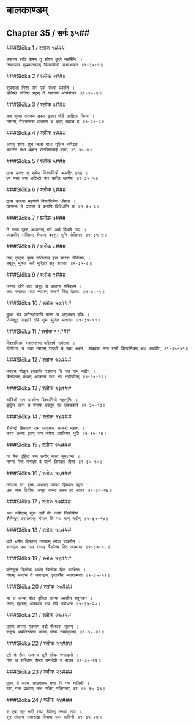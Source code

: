 बालकाण्डम्
===============================


## Chapter 35  / सर्गः ३५##


###Slōka 1 / श्लोक १###


    उपास्य रात्रि शेषम् तु शोणा कूले महर्षिभिः ।
    निशायाम् सुप्रभातायाम् विश्वामित्रो अभ्यभाषत ॥१-३५-१॥


###Slōka 2 / श्लोक २###


    सुप्रभाता निशा राम पूर्वा संध्या प्रवर्तते ।
    उत्तिष्ठ उत्तिष्ठ भद्रम् ते गमनाय अभिरोचय ॥१-३५-२॥


###Slōka 3 / श्लोक ३###


    तत् श्रुत्वा वचनम् तस्य कृत्वा पौर्व आह्णिक क्रियः ।
    गमनम् रोचयामास वाक्यम् च इदम् उवाच ह ॥१-३५-३॥


###Slōka 4 / श्लोक ४###


    अयम् शोणः शुभ जलो गाधः पुलिन मण्डितः ।
    कतरेण पथा ब्रह्मन् संतरिष्यामहे वयम् ॥१-३५-४॥


###Slōka 5 / श्लोक ५###


    एवम् उक्तः तु रामेण विश्वामित्रो अब्रवीत् इदम् ।
    एष पंथा मया उद्दिष्टो येन यान्ति महर्षयः ॥१-३५-५॥


###Slōka 6 / श्लोक ६###


    एवम् उक्त्वा महर्षयो विश्वमित्रेण धीमता ।
    पश्यन्तः ते प्रयाता वै वनानि विविधानि च ॥१-३५-६॥


###Slōka 7 / श्लोक ७###


    ते गत्वा दूरम् अध्वानम् गते अर्ध दिवसे तदा ।
    जाह्नवीम् सरिताम् श्रेष्ठाम् ददृशुर् मुनि सेविताम् ॥१-३५-७॥


###Slōka 8 / श्लोक ८###


    ताम् दृष्ट्वा पुण्य सलिलाम् हंस सारस सेविताम् ।
    बभूवुर् मुनयः सर्वे मुदिता सह राघवाः ॥१-३५-८॥


###Slōka 9 / श्लोक ९###


    तस्याः तीरे ततः चक्रुः ते आवास परिग्रहम् ।
    ततः स्नात्वा यथा न्यायम् संतर्प्य पितृ देवताः ॥१-३५-९॥


###Slōka 10 / श्लोक १०###


    हुत्वा चैव अग्निहोत्राणि प्राश्य च अमृतवत् हविः ।
    विविशुर् जाह्नवी तीरे शुभा मुदित मानसाः ॥१-३५-१०॥


###Slōka 11 / श्लोक ११###


    विश्वामित्रम् महात्मानम् परिवार्य समंततः ।
    विष्टिताः च यथा न्यायम् राघवो च यथा अर्हम् ।संप्रहृष्ट मना रामो विश्वामित्रम् अथ अब्रवीत् ॥१-३५-११॥


###Slōka 12 / श्लोक १२###


    भगवन् श्रोतुम् इच्छामि गङ्गाम् त्रि पथ गाम् नदीम् ।
    त्रैलोक्यम् कथम् आक्रम्य गता नद नदीपतिम् ॥१-३५-१२॥


###Slōka 13 / श्लोक १३###


    चोदितो राम वाक्येन विश्वामित्रो महामुनिः ।
    वृद्धिम् जन्म च गंगाया वक्तुम् एव उपचक्रमे ॥१-३५-१३॥


###Slōka 14 / श्लोक १४###


    शैलेन्द्रो हिमवान् राम धातूनाम् आकरो महान् ।
    तस्य कन्या द्वयम् राम रूपेण अप्रतिमम् भुवि ॥१-३५-१४॥


###Slōka 15 / श्लोक १५###


    या मेरु दुहिता राम तयोर् माता सुमध्यमा ।
    नाम्ना मेना मनोज्ञा वै पत्नी हिमवतः प्रिया ॥१-३५-१५॥


###Slōka 16 / श्लोक १६###


    तस्याम् गंग इयम् अभवत् ज्येष्ठा हिमवतः सुता ।
    उमा नाम द्वितीया अभूत् कन्या तस्य एव राघव ॥१-३५-१६॥


###Slōka 17 / श्लोक १७###


    अथ ज्येष्ठाम् सुराः सर्वे देव कार्य चिकीर्षया ।
    शैलेन्द्रम् वरयामासुः गंगाम् त्रि पथ गाम् नदीम् ॥१-३५-१७॥


###Slōka 18 / श्लोक १८###


    ददौ धर्मेण हिमवान् तनयाम् लोक पावनीम् ।
    स्वच्छंद पथ गाम् गंगाम् त्रैलोक्य हित काम्यया ॥१-३५-१८॥


###Slōka 19 / श्लोक १९###


    प्रतिगृह्य त्रिलोक अर्थम् त्रिलोक हित कांक्षिणः ।
    गंगाम् आदाय ते अगच्छन् कृतार्थेन अंतरात्मना ॥१-३५-१९॥


###Slōka 20 / श्लोक २०###


    या च अन्या शैल दुहिता कन्या आसीत् रघुनंदन ।
    उग्रम् सुव्रतम् आस्थाय तपः तेपे तपोधना ॥१-३५-२०॥


###Slōka 21 / श्लोक २१###


    उग्रेण तपसा युक्ताम् ददौ शैलवरः सुताम् ।
    रुद्राय अप्रतिरूपाय उमाम् लोक नमस्कृताम् ॥१-३५-२१॥


###Slōka 22 / श्लोक २२###


    एते ते शैल राजस्य सुते लोक नमस्कृते ।
    गंगा च सरिताम् श्रेष्ठा उमादेवी च राघव ॥१-३५-२२॥


###Slōka 23 / श्लोक २३###


    एतत् ते सर्वम् आख्यातम् यथा त्रि पथ गामिनी ।
    खम् गता प्रथमम् तात गतिम् गतिमताम् वर ॥१-३५-२३॥


###Slōka 24 / श्लोक २४###


    स एषा सुर नदी रम्या शैलेन्द्र तनया तदा ।
    सुर लोकम् समारूढा विपापा जल वाहिनी ॥१-३५-२४॥


